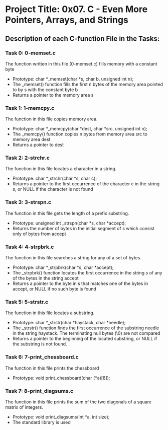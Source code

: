 # Project Title: 0x07. C - Even More Pointers, Arrays, and Strings

## Description of each C-function File in the Tasks:

### Task 0: 0-memset.c

The function written in this file (0-memset.c) fills memory with a constant byte
- Prototype: char *_memset(char *s, char b, unsigned int n);
- The _memset() function fills the first n bytes of the memory area pointed to by s with the constant byte b
- Returns a pointer to the memory area s

### Task 1: 1-memcpy.c

The function in this file copies memory area.
- Prototype: char *_memcpy(char *dest, char *src, unsigned int n);
- The _memcpy() function copies n bytes from memory area src to memory area dest
- Returns a pointer to dest

### Task 2: 2-strchr.c

The function in this file locates a character in a string.
- Prototype: char *_strchr(char *s, char c);
- Returns a pointer to the first occurrence of the character c in the string s, or NULL if the character is not found

### Task 3: 3-strspn.c

The function in this file gets the length of a prefix substring.
- Prototype: unsigned int _strspn(char *s, char *accept);
- Returns the number of bytes in the initial segment of s which consist only of bytes from accept

### Task 4: 4-strpbrk.c

The function in this file searches a string for any of a set of bytes.
- Prototype: char *_strpbrk(char *s, char *accept);
- The _strpbrk() function locates the first occurrence in the string s of any of the bytes in the string accept
- Returns a pointer to the byte in s that matches one of the bytes in accept, or NULL if no such byte is found

### Task 5: 5-strstr.c

The function in this file locates a substring.
- Prototype: char *_strstr(char *haystack, char *needle);
- The _strstr() function finds the first occurrence of the substring needle in the string haystack. The terminating null bytes (\0) are not compared
- Returns a pointer to the beginning of the located substring, or NULL if the substring is not found.

### Task 6: 7-print_chessboard.c

The function in this file prints the chessboard
- Prototype: void print_chessboard(char (*a)[8]);

### Task 7: 8-print_diagsums.c

The function in this file prints the sum of the two diagonals of a square matrix of integers.
- Prototype: void print_diagsums(int *a, int size);
- The standard library is used
